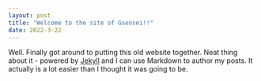 ```yaml
---
layout: post
title: "Welcome to the site of Gsensei!!"
date: 2022-3-22
---
```


Well. Finally got around to putting this old website together. Neat thing about it - powered by [Jekyll](http://jekyllrb.com) and I can use Markdown to author my posts. It actually is a lot easier than I thought it was going to be.
